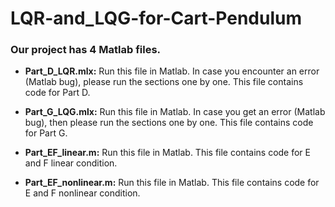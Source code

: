 # LQR-and_LQG-for-Cart-Pendulum

### Our project has 4 Matlab files.

- **Part_D_LQR.mlx:** Run this file in Matlab. In case you encounter an error (Matlab bug), please run the sections one by one. This file contains code for Part D.

- **Part_G_LQG.mlx:** Run this file in Matlab. In case you get an error (Matlab bug), then please run the sections one by one. This file contains code for Part G.

- **Part_EF_linear.m:** Run this file in Matlab. This file contains code for E and F linear condition.

- **Part_EF_nonlinear.m:** Run this file in Matlab. This file contains code for E and F nonlinear condition.
